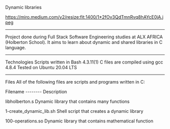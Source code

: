 Dynamic libraries


https://miro.medium.com/v2/resize:fit:1400/1*2fOv3QdTmnRvq8hAYcE0jA.jpeg

****************************************************************************************************************************************

Project done during Full Stack Software Engineering studies at ALX AFRICA (Holberton School). It aims to learn about dynamic and shared libraries in C language.
**************************************************************************************************************************************************


Technologies
Scripts written in Bash 4.3.11(1)
C files are compiled using gcc 4.8.4
Tested on Ubuntu 20.04 LTS



****************************************************************************************************************************************************
Files
All of the following files are scripts and programs written in C:

Filename                                                         --------       Description



libholberton.s  Dynamic library that contains many functions



1-create_dynamic_lib.sh                                                           Shell script that creates a dynamic library



100-operations.so                                                                 Dynamic library that contains mathematical function                                           

